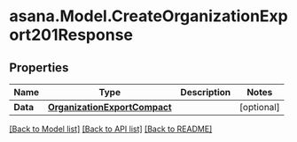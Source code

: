 
# asana.Model.CreateOrganizationExport201Response

## Properties

Name | Type | Description | Notes
------------ | ------------- | ------------- | -------------
**Data** | [**OrganizationExportCompact**](OrganizationExportCompact.md) |  | [optional] 

[[Back to Model list]](../README.md#documentation-for-models)
[[Back to API list]](../README.md#documentation-for-api-endpoints)
[[Back to README]](../README.md)

